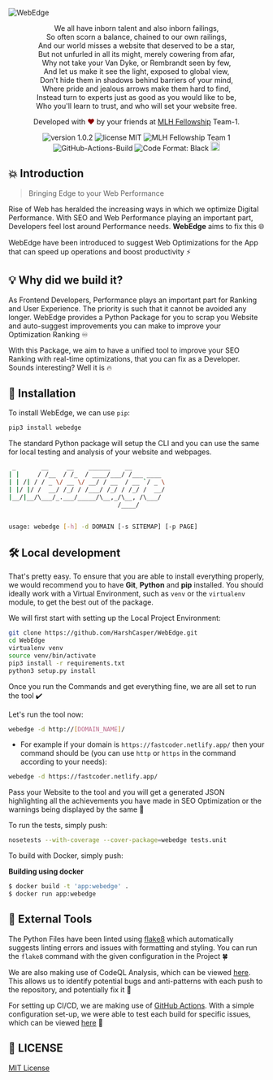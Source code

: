![WebEdge](https://socialify.git.ci/HarshCasper/WebEdge/image?description=1&descriptionEditable=Bringing%20Edge%20to%20your%20Web%20Performance%20%F0%9F%94%A5%E2%9C%A8&forks=1&issues=1&language=1&pulls=1&stargazers=1&theme=Light)

<p align="center">
	We all have  inborn  talent and also  inborn  failings, <br>
	So often  scorn  a balance, chained to our own railings, <br>
	And our world misses a website that deserved to be a star, <br>
	But not  unfurled  in all its might, merely  cowering  from  afar, <br>
	Why not take your Van  Dyke, or Rembrandt seen by few, <br>
	And let us make it see the light, exposed to global view, <br>
	Don't hide them in shadows behind barriers of your mind, <br>
	Where pride and jealous arrows make them hard to find, <br>
	Instead turn to experts just  as good as  you would like to be, <br>
    Who you'll learn to trust, and who will set your website free. <br>
</p>
<p align="center">
Developed with <span style="color: #8b0000;">&hearts;</span> by your friends at <a href="https://github.com/MLH-Fellowship">MLH Fellowship</a> Team-1.
</p>
<p align="center">
    <img src="https://img.shields.io/badge/Version-1.0.2-brightgreen" alt="version 1.0.2"/>
    <img src="https://img.shields.io/badge/license-MIT-brightgreen" alt="license MIT"/>
    <img src="https://img.shields.io/badge/Author-MLH%20Fellowship%20Team--1-yellow" alt="MLH Fellowship Team 1"/>
    <img src="https://github.com/harshcasper/webedge/actions/workflows/ci.yml/badge.svg" alt="GitHub-Actions-Build"/>
	<img src="https://img.shields.io/badge/code%20style-black-000000.svg" alt="Code Format: Black">
	<a href="https://img.shields.io/pypi/v/webedge"><img src="https://img.shields.io/pypi/v/webedge" alt="PyPI version" height="18"></a>
</p>

## 💥 Introduction

> Bringing Edge to your Web Performance

Rise of Web  has heralded the increasing ways in which we optimize Digital Performance. With SEO and Web Performance playing an important part, Developers feel lost around Performance needs. <b>WebEdge</b> aims to fix this 🌐

WebEdge have been introduced to suggest Web Optimizations for the App that can speed up operations and boost productivity ⚡

## 💡 Why did we build it?

As Frontend Developers, Performance plays an important part for Ranking and User Experience. The priority is such that it cannot be avoided any longer. WebEdge provides a Python Package for you to scrap you Website and auto-suggest improvements you can make to improve your Optimization Ranking ♾️

With this Package, we aim to have a unified tool to improve your SEO Ranking with real-time optimizations, that you can fix as a Developer. Sounds interesting? Well it is 🔥

## 🚀 Installation

To install WebEdge, we can use `pip`:

```sh
pip3 install webedge
```

The standard Python package will setup the CLI and you can use the same for local testing and analysis of your website and webpages.

```sh
 _       __     __    ______    __         
| |     / /__  / /_  / ____/___/ /___ ____ 
| | /| / / _ \/ __ \/ __/ / __  / __ `/ _ \
| |/ |/ /  __/ /_/ / /___/ /_/ / /_/ /  __/
|__/|__/\___/_.___/_____/\__,_/\__, /\___/ 
                              /____/       


usage: webedge [-h] -d DOMAIN [-s SITEMAP] [-p PAGE]
```

## 🛠️ Local development

That's pretty easy. To ensure that you are able to install everything properly, we would recommend you to have <b>Git</b>, <b>Python</b> and <b>pip</b> installed. You should ideally work with a Virtual Environment, such as `venv` or the `virtualenv` module, to get the best out of the package.

We will first start with setting up the Local Project Environment:

```sh
git clone https://github.com/HarshCasper/WebEdge.git
cd WebEdge
virtualenv venv
source venv/bin/activate
pip3 install -r requirements.txt
python3 setup.py install
```

Once you run the Commands and get everything fine, we are all set to run the tool ✔️

Let's run the tool now:

```sh
webedge -d http://[DOMAIN_NAME]/
```

* For example if your domain is `https://fastcoder.netlify.app/` then your command should be (you can use `http` or `https` in the command according to your needs):

```sh
webedge -d https://fastcoder.netlify.app/
```

Pass your Website to the tool and you will get a generated JSON highlighting all the achievements you have made in SEO Optimization or the warnings being displayed by the same 🔑

To run the tests, simply push:

```sh
nosetests --with-coverage --cover-package=webedge tests.unit
```

To build with Docker, simply push:

**Building using docker**
```bash
$ docker build -t 'app:webedge' .
$ docker run app:webedge
```

## 🛑 External Tools

The Python Files have been linted using [flake8](https://flake8.pycqa.org/) which automatically suggests linting errors and issues with formatting and styling. You can run the `flake8` command with the given configuration in the Project 🍀

We are also making use of CodeQL Analysis, which can be viewed [here](.github/workflows/codeql-analysis.yml). This allows us to identify potential bugs and anti-patterns with each push to the repository, and potentially fix it 🐛

For setting up CI/CD, we are making use of [GitHub Actions](https://github.com/features/actions). With a simple configuration set-up, we were able to test each build for specific issues, which can be viewed [here](.github/workflows/ci.yml) 🌱

## 📜 LICENSE

[MIT License](https://github.com/HarshCasper/WebEdge/blob/main/LICENSE)
